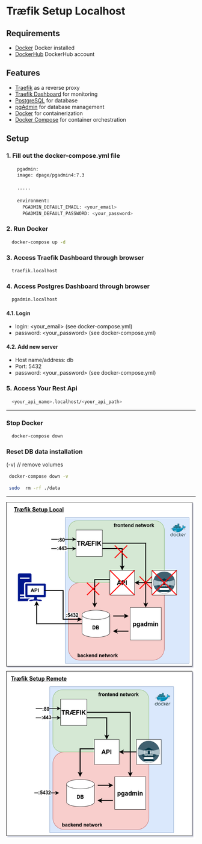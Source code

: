 # Træfik Setup Localhost


## Requirements

- [Docker](https://docs.docker.com/get-docker/) Docker installed
- [DockerHub](https://hub.docker.com/search?q=) DockerHub account

## Features

- [Traefik](https://traefik.io/) as a reverse proxy
- [Traefik Dashboard](https://docs.traefik.io/operations/dashboard/) for monitoring
- [PostgreSQL](https://www.postgresql.org/) for database
- [pgAdmin](https://www.pgadmin.org/) for database management
- [Docker](https://www.docker.com/) for containerization
- [Docker Compose](https://docs.docker.com/compose/) for container orchestration

## Setup

### 1. Fill out the docker-compose.yml file

```bash
    pgadmin:
    image: dpage/pgadmin4:7.3
    
    .....
    
    environment:
      PGADMIN_DEFAULT_EMAIL: <your_email>
      PGADMIN_DEFAULT_PASSWORD: <your_password>
```

### 2. Run Docker

```bash
  docker-compose up -d
```

### 3. Access Traefik Dashboard through browser

```bash
  traefik.localhost
```

### 4. Access Postgres Dashboard through browser

```bash
  pgadmin.localhost
```
#### 4.1. Login
- login: <your_email> (see docker-compose.yml)
- password: <your_password> (see docker-compose.yml)

#### 4.2. Add new server
- Host name/address: db
- Port: 5432
- password: <your_password> (see docker-compose.yml)

### 5. Access Your Rest Api

```bash
  <your_api_name>.localhost/<your_api_path>
```

*** 

###  Stop Docker

```bash
  docker-compose down
```

### Reset DB data installation

(-v) // remove volumes
```bash
 docker-compose down -v 
```

```bash
 sudo  rm -rf ./data
```

***

<img src="./utility/3sem-setup-local.drawio.png" alt="3 semester local environment setup">
<img src="./utility/3sem-setup-remote.drawio.png" alt="3 semester local environment setup">
